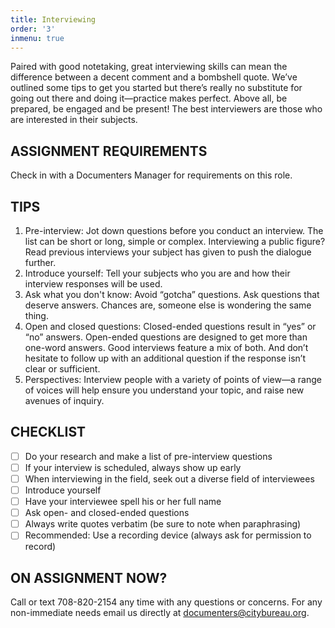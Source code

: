 ```yaml
---
title: Interviewing
order: '3'
inmenu: true
---
```

Paired with good notetaking, great interviewing skills can mean the difference between a decent comment and a bombshell quote. We’ve outlined some tips to get you started but there’s really no substitute for going out there and doing it—practice makes perfect. Above all, be prepared, be engaged and be present! The best interviewers are those who are interested in their subjects.

## ASSIGNMENT REQUIREMENTS

Check in with a Documenters Manager for requirements on this role.

## TIPS

1. Pre-interview: Jot down questions before you conduct an interview. The list can be short or long, simple or complex. Interviewing a public figure? Read previous interviews your subject has given to push the dialogue further.
2. Introduce yourself: Tell your subjects who you are and how their interview responses will be used.
3. Ask what you don't know: Avoid “gotcha” questions. Ask questions that deserve answers. Chances are, someone else is wondering the same thing.
4. Open and closed questions: Closed-ended questions result in “yes” or “no” answers. Open-ended questions are designed to get more than one-word answers. Good interviews feature a mix of both. And don’t hesitate to follow up with an additional question if the response isn’t clear or sufficient.
5. Perspectives: Interview people with a variety of points of view—a range of voices will help ensure you understand your topic, and raise new avenues of inquiry.

## CHECKLIST

- [ ] Do your research and make a list of pre-interview questions
- [ ] If your interview is scheduled, always show up early
- [ ] When interviewing in the field, seek out a diverse field of interviewees
- [ ] Introduce yourself
- [ ] Have your interviewee spell his or her full name
- [ ] Ask open- and closed-ended questions
- [ ] Always write quotes verbatim (be sure to note when paraphrasing)
- [ ] Recommended: Use a recording device (always ask for permission to record)

## ON ASSIGNMENT NOW?

Call or text 708-820-2154 any time with any questions or concerns. For any non-immediate needs email us directly at documenters@citybureau.org.
